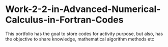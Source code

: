 # Work-2-2-in-Advanced-Numerical-Calculus-in-Fortran-Codes

This portfolio has the goal to store codes for activity purpose, but also, has the objective to share knowledge, mathematical algorithm methods etc
